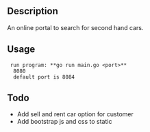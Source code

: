 ## Description
An online portal to search for second hand cars.

## Usage
```
 run program: **go run main.go <port>**
  8080
  default port is 8084
```
## Todo
  * Add sell and rent car option for customer
  * Add bootstrap js and css to static